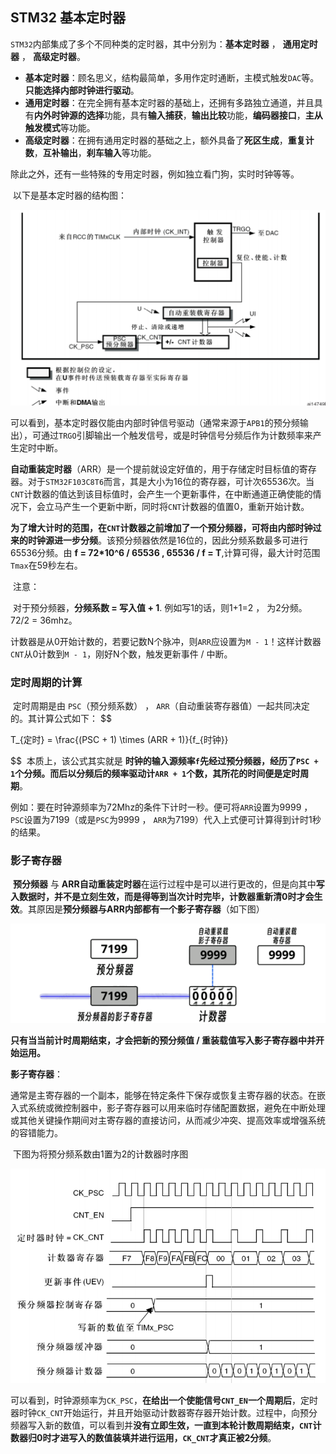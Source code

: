 ## STM32 基本定时器

​	`STM32`内部集成了多个不同种类的定时器，其中分别为：**基本定时器** ， **通用定时器** ， **高级定时器**。

- **基本定时器**：顾名思义，结构最简单，多用作定时通断，主模式触发`DAC`等。**只能选择内部时钟进行驱动**。
- **通用定时器**：在完全拥有基本定时器的基础上，还拥有多路独立通道，并且具有**内外时钟源的选择**功能，具有**输入捕获**，**输出比较**功能，**编码器接口**，**主从触发模式**等功能。
- **高级定时器**：在拥有通用定时器的基础之上，额外具备了**死区生成**，**重复计数**，**互补输出**，**刹车输入**等功能。

除此之外，还有一些特殊的专用定时器，例如独立看门狗，实时时钟等等。

​	以下是基本定时器的结构图：

<img src="../../Pic/TIMb1.png" style="zoom:60%;" />

​	可以看到，基本定时器仅能由内部时钟信号驱动（通常来源于`APB1`的预分频输出），可通过`TRGO`引脚输出一个触发信号，或是时钟信号分频后作为计数频率来产生定时中断。

​	**自动重装定时器**（ARR）是一个提前就设定好值的，用于存储定时目标值的寄存器。对于`STM32F103C8T6`而言，其是大小为16位的寄存器，可计次65536次。当`CNT`计数器的值达到该目标值时，会产生一个更新事件，在中断通道正确使能的情况下，会立马产生一个更新中断，同时将`CNT`计数器的值置0，重新开始计数。

​	**为了增大计时的范围，在`CNT`计数器之前增加了一个预分频器，可将由内部时钟过来的时钟源进一步分频**。该预分频器依然是16位的，因此分频系数最多可进行65536分频。由 **f = 72*10^6 / 65536 , 65536 / f = T**,计算可得，最大计时范围`Tmax`在59秒左右。

​	注意：

​	对于预分频器，**分频系数 = 写入值 + 1**. 例如写1的话，则1+1=2 ， 为2分频。72/2 = 36mhz。

​	计数器是从0开始计数的，若要记数N个脉冲，则`ARR`应设置为`M - 1`！这样计数器`CNT`从0计数到`M - 1`，刚好N个数，触发更新事件 / 中断。

### 定时周期的计算

​	定时周期是由 `PSC`（预分频系数） ， `ARR`（自动重装寄存器值）一起共同决定的。其计算公式如下：
$$

   T_{定时} = \frac{(PSC + 1) \times (ARR + 1)}{f_{时钟}}
   
$$
​	本质上，该公式其实就是 **时钟的输入源频率`f`先经过预分频器，经历了`PSC + 1`个分频。而后以分频后的频率驱动计`ARR + 1`个数，其所花的时间便是定时周期**。

​	例如：要在时钟源频率为72Mhz的条件下计时一秒。便可将`ARR`设置为9999 ， `PSC`设置为7199（或是`PSC`为9999 ， `ARR`为7199）代入上式便可计算得到计时1秒的结果。

### 影子寄存器

​	**预分频器** 与 **ARR自动重装定时器**在运行过程中是可以进行更改的，但是向其中**写入数据时，并不是立刻生效，而是得等到当次计时完毕，计数器重新清0时才会生效**。其原因是**预分频器与ARR内部都有一个影子寄存器**（如下图）

<img src="../../Pic/TIMb2.png" style="zoom: 80%;" />

**只有当当前计时周期结束，才会把新的预分频值 / 重装载值写入影子寄存器中并开始运用。**

**影子寄存器**：

​	通常是主寄存器的一个副本，能够在特定条件下保存或恢复主寄存器的状态。在嵌入式系统或微控制器中，影子寄存器可以用来临时存储配置数据，避免在中断处理或其他关键操作期间对主寄存器的直接访问，从而减少冲突、提高效率或增强系统的容错能力。

​	下图为将预分频系数由1置为2的计数器时序图

<img src="../../Pic/TIMb3.png" style="zoom:67%;" />

​	可以看到，时钟源频率为`CK_PSC`，**在给出一个使能信号`CNT_EN`一个周期后**，定时器时钟`CK_CNT`开始运行，并且开始驱动计数器寄存器开始计数。过程中，向预分频器写入新的数值，可以看到并**没有立即生效，一直到本轮计数周期结束，`CNT`计数器归0时才进写入的数值装填并进行运用，`CK_CNT`才真正被2分频**。

​	







